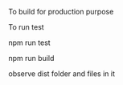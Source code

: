 To build for production purpose

To run test

npm run test

npm run build

observe dist folder and files in it